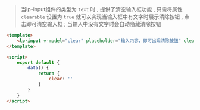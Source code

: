 >当lp-input组件的类型为 `text` 时 , 提供了清空输入框功能 , 只需将属性 `clearable` 设置为 `true` 就可以实现当输入框中有文字时展示清除按钮 , 点击即可清空输入框 ; 当输入中没有文字时会自动隐藏清除按钮

```html
<template>
    <lp-input v-model="clear" placeholder="输入内容，即可出现清除按钮" clearable/>
</template>

<script>
    export default {
        data() {
            return {
                clear: ''
            }   
        }       
    }
</script>
```